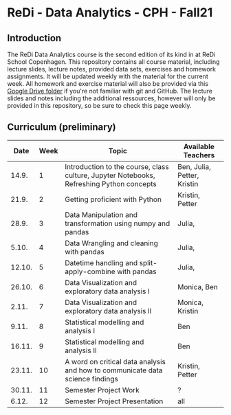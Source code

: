 # ReDi - Data Analytics - CPH - Fall21

## Introduction

The ReDi Data Analytics course is the second edition of its kind in at ReDi School Copenhagen. 
This repository contains all course material, including lecture slides, lecture notes, provided data sets, exercises and homework assignments.
It will be updated weekly with the material for the current week.
All homework and exercise material will also be provided via this [Google Drive folder](https://drive.google.com/drive/folders/1Ocf7Ecyfqz0gSPvYWKWRrEWR6c21E6gF?usp=sharing) if you're not familiar with git and GitHub. The lecture slides and notes including the additional ressources, however will only be provided in this repository, so be sure to check this page weekly.

## Curriculum (preliminary)

| Date   | Week | Topic                                                                                    | Available Teachers          |
|--------|------|------------------------------------------------------------------------------------------|-----------------------------|
| 14.9.  | 1    | Introduction to the course, class culture, Jupyter Notebooks, Refreshing Python concepts | Ben, Julia, Petter, Kristin |
| 21.9.  | 2    | Getting proficient with Python                                                           | Kristin, Petter             |
| 28.9.  | 3    | Data Manipulation and transformation using numpy and pandas                              | Julia,                      |
| 5.10.  | 4    | Data Wrangling and cleaning with pandas                                                  | Julia,                      |
| 12.10. | 5    | Datetime handling and split-apply-combine with pandas                                    | Julia,                      |
| 26.10. | 6    | Data Visualization and exploratory data analysis I                                       | Monica, Ben                 |
| 2.11.  | 7    | Data Visualization and exploratory data analysis II                                      | Monica, Kristin             |
| 9.11.  | 8    | Statistical modelling and analysis I                                                     | Ben                         |
| 16.11. | 9    | Statistical modelling and analysis II                                                    | Ben                         |
| 23.11. | 10   | A word on critical data analysis and how to communicate data science findings            | Kristin, Petter             |
| 30.11. | 11   | Semester Project Work                                                                    | ?                           |
| 6.12.  | 12   | Semester Project Presentation                                                            | all                         |

